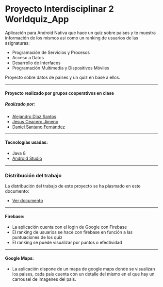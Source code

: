 # Proyecto Interdisciplinar 2 Worldquiz_App
Aplicación para Android Nativa que hace un quiz sobre paises y te muestra información de los mismos asi como un ranking de usuarios de las asignaturas:
* Programación de Servicios y Procesos
* Acceso a Datos
* Desarrollo de Interfaces
* Programación Multimedia y Dispositivos Móviles

Proyecto sobre datos de paises y un quiz en base a ellos.

***


#### Proyecto realizado por grupos cooperativos en clase
##### Realizado por:
* [Alejandro Díaz Santos](https://github.com/aledi99 "Alejandro Díaz Santos perfil de GitHub")
* [Jesus Ceacero Jimeno](https://github.com/cads918 "Jesus Ceacero Jimeno perfil de GitHub")
* [Daniel Santano Fernández](https://github.com/DanielSantanoF "Daniel Santano Fernández perfil de GitHub")

***


#### Tecnologías usadas:
* Java 8
* [Android Studio](https://developer.android.com/studio)

***


### Distribución del trabajo
La distribución del trabajo de este proyecto se ha plasmado en este documento:

* [Ver documento](https://docs.google.com/document/d/1CFUwgtk5r1325AngB2T70ZeTuIsBfcL8A8lhr4wq7cs/edit?usp=sharing "Documento de la distribución del trabajo")

***


#### Firebase:
* La aplicación cuenta con el login de Google con Firebase
* El ranking de usuarios se hace con firebase en función a las puntuaciones de los quiz
* El ranking se puede visualizar por puntos o efectividad

***


#### Google Maps:
* La aplicación dispone de un mapa de google maps donde se visualizan los paises, cada pais cuenta con un detalle del mismo en el que hay un carrousel de imagenes del pais.